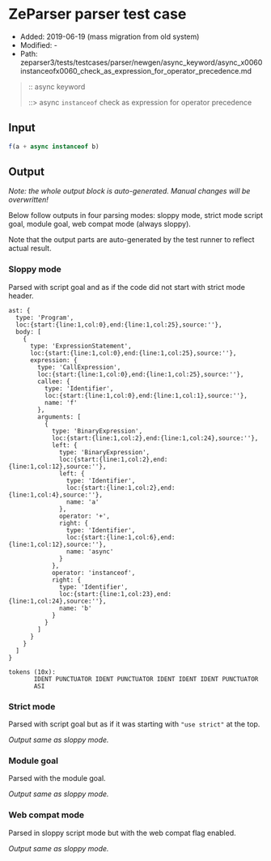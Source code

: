 # ZeParser parser test case

- Added: 2019-06-19 (mass migration from old system)
- Modified: -
- Path: zeparser3/tests/testcases/parser/newgen/async_keyword/async_x0060instanceofx0060_check_as_expression_for_operator_precedence.md

> :: async keyword
>
> ::> async `instanceof` check as expression for operator precedence

## Input

`````js
f(a + async instanceof b)
`````

## Output

_Note: the whole output block is auto-generated. Manual changes will be overwritten!_

Below follow outputs in four parsing modes: sloppy mode, strict mode script goal, module goal, web compat mode (always sloppy).

Note that the output parts are auto-generated by the test runner to reflect actual result.

### Sloppy mode

Parsed with script goal and as if the code did not start with strict mode header.

`````
ast: {
  type: 'Program',
  loc:{start:{line:1,col:0},end:{line:1,col:25},source:''},
  body: [
    {
      type: 'ExpressionStatement',
      loc:{start:{line:1,col:0},end:{line:1,col:25},source:''},
      expression: {
        type: 'CallExpression',
        loc:{start:{line:1,col:0},end:{line:1,col:25},source:''},
        callee: {
          type: 'Identifier',
          loc:{start:{line:1,col:0},end:{line:1,col:1},source:''},
          name: 'f'
        },
        arguments: [
          {
            type: 'BinaryExpression',
            loc:{start:{line:1,col:2},end:{line:1,col:24},source:''},
            left: {
              type: 'BinaryExpression',
              loc:{start:{line:1,col:2},end:{line:1,col:12},source:''},
              left: {
                type: 'Identifier',
                loc:{start:{line:1,col:2},end:{line:1,col:4},source:''},
                name: 'a'
              },
              operator: '+',
              right: {
                type: 'Identifier',
                loc:{start:{line:1,col:6},end:{line:1,col:12},source:''},
                name: 'async'
              }
            },
            operator: 'instanceof',
            right: {
              type: 'Identifier',
              loc:{start:{line:1,col:23},end:{line:1,col:24},source:''},
              name: 'b'
            }
          }
        ]
      }
    }
  ]
}

tokens (10x):
       IDENT PUNCTUATOR IDENT PUNCTUATOR IDENT IDENT IDENT PUNCTUATOR
       ASI
`````

### Strict mode

Parsed with script goal but as if it was starting with `"use strict"` at the top.

_Output same as sloppy mode._

### Module goal

Parsed with the module goal.

_Output same as sloppy mode._

### Web compat mode

Parsed in sloppy script mode but with the web compat flag enabled.

_Output same as sloppy mode._
